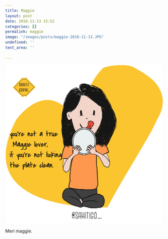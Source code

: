 ```yaml
---
title: Maggie
layout: post
date: 2018-11-13 15:52
categories: []
permalink: maggie
image: "/images/posts/maggie-2018-11-13.JPG"
undefined: ''
text_area: ''

---
```

![](/images/posts/maggie-2018-11-13.JPG)

Meri maggie.